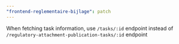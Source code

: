 ```yaml
---
"frontend-reglementaire-bijlage": patch
---
```


When fetching task information, use `/tasks/:id` endpoint instead of `/regulatory-attachment-publication-tasks/:id` endpoint
